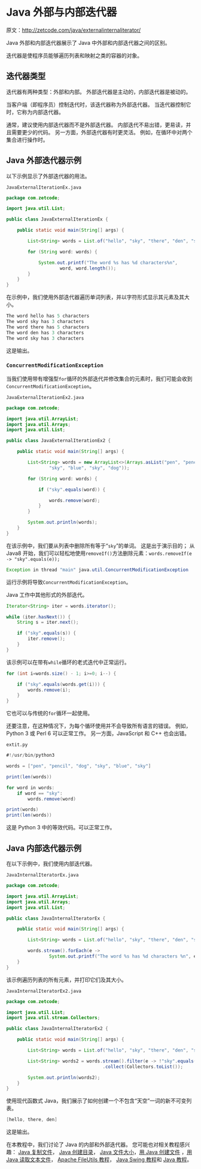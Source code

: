 # Java 外部与内部迭代器

原文：http://zetcode.com/java/externalinternaliterator/

Java 外部和内部迭代器展示了 Java 中外部和内部迭代器之间的区别。

迭代器是使程序员能够遍历列表和映射之类的容器的对象。

## 迭代器类型

迭代器有两种类型：外部和内部。 外部迭代器是主动的，内部迭代器是被动的。

当客户端（即程序员）控制迭代时，该迭代器称为外部迭代器。 当迭代器控制它时，它称为内部迭代器。

通常，建议使用内部迭代器而不是外部迭代器。 内部迭代不易出错，更易读，并且需要更少的代码。 另一方面，外部迭代器有时更灵活。 例如，在循环中对两个集合进行操作时。

## Java 外部迭代器示例

以下示例显示了外部迭代器的用法。

`JavaExternalIterationEx.java`

```java
package com.zetcode;

import java.util.List;

public class JavaExternalIterationEx {

    public static void main(String[] args) {

        List<String> words = List.of("hello", "sky", "there", "den", "sky");

        for (String word: words) {

            System.out.printf("The word %s has %d characters%n",
                    word, word.length());
        }
    }
}

```

在示例中，我们使用外部迭代器遍历单词列表，并以字符形式显示其元素及其大小。

```java
The word hello has 5 characters
The word sky has 3 characters
The word there has 5 characters
The word den has 3 characters
The word sky has 3 characters

```

这是输出。

### `ConcurrentModificationException`

当我们使用带有增强型`for`循环的外部迭代并修改集合的元素时，我们可能会收到`ConcurrentModificationException`。

`JavaExternalIterationEx2.java`

```java
package com.zetcode;

import java.util.ArrayList;
import java.util.Arrays;
import java.util.List;

public class JavaExternalIterationEx2 {

    public static void main(String[] args) {

        List<String> words = new ArrayList<>(Arrays.asList("pen", "pencil",
                "sky", "blue", "sky", "dog"));

        for (String word: words) {

            if ("sky".equals(word)) {

                words.remove(word);
            }
        }

        System.out.println(words);
    }
}

```

在该示例中，我们要从列表中删除所有等于“`sky`”的单词。 这是出于演示目的； 从 Java8 开始，我们可以轻松地使用`removeIf()`方法删除元素：`words.removeIf(e -> "sky".equals(e));`

```java
Exception in thread "main" java.util.ConcurrentModificationException

```

运行示例将导致`ConcurrentModificationException`。

Java 工作中其他形式的外部迭代。

```java
Iterator<String> iter = words.iterator();

while (iter.hasNext()) {
    String s = iter.next();

    if ("sky".equals(s)) {
        iter.remove();
    }
}

```

该示例可以在带有`while`循环的老式迭代中正常运行。

```java
for (int i=words.size() - 1; i>=0; i--) {

    if ("sky".equals(words.get(i))) {
        words.remove(i);
    }
}

```

它也可以与传统的`for`循环一起使用。

还要注意，在这种情况下，为每个循环使用并不会导致所有语言的错误。 例如，Python 3 或 Perl 6 可以正常工作。 另一方面，JavaScript 和 C++ 也会出错。

`extit.py`

```java
#!/usr/bin/python3

words = ["pen", "pencil", "dog", "sky", "blue", "sky"]

print(len(words))

for word in words:
    if word == "sky":
        words.remove(word)

print(words)
print(len(words))

```

这是 Python 3 中的等效代码。可以正常工作。

## Java 内部迭代器示例

在以下示例中，我们使用内部迭代器。

`JavaInternalIteratorEx.java`

```java
package com.zetcode;

import java.util.ArrayList;
import java.util.Arrays;
import java.util.List;

public class JavaInternalIteratorEx {

    public static void main(String[] args) {

        List<String> words = List.of("hello", "sky", "there", "den", "sky");

        words.stream().forEach(e -> 
                System.out.printf("The word %s has %d characters %n", e, e.length()));
    }
}

```

该示例遍历列表的所有元素，并打印它们及其大小。

`JavaInternalIteratorEx2.java`

```java
package com.zetcode;

import java.util.List;
import java.util.stream.Collectors;

public class JavaInternalIteratorEx2 {

    public static void main(String[] args) {

        List<String> words = List.of("hello", "sky", "there", "den", "sky");

        List<String> words2 = words.stream().filter(e -> !"sky".equals(e))
                                    .collect(Collectors.toList());

        System.out.println(words2);
    }
}

```

使用现代函数式 Java，我们展示了如何创建一个不包含“天空”一词的新不可变列表。

```java
[hello, there, den]

```

这是输出。

在本教程中，我们讨论了 Java 的内部和外部迭代器。 您可能也对相关教程感兴趣： [Java 复制文件](/java/copyfile/)， [Java 创建目录](/java/createdirectory/)， [Java 文件大小](/java/filesize/)，[用 Java 创建文件](/java/createfile/) ，[用 Java 读取文本文件](/articles/javareadtext/)， [Apache FileUtils 教程](/java/fileutils/)， [Java Swing 教程](/tutorials/javaswingtutorial/)和 [Java 教程](/lang/java/)。